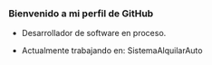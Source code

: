 ### Bienvenido a mi perfil de GitHub

- Desarrollador de software en proceso.

- Actualmente trabajando en: SistemaAlquilarAuto
